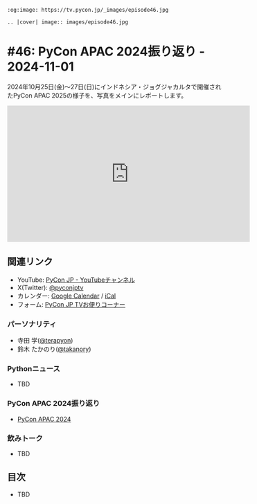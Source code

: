 ```{eval-rst}
:og:image: https://tv.pycon.jp/_images/episode46.jpg

.. |cover| image:: images/episode46.jpg
```

# #46: PyCon APAC 2024振り返り - 2024-11-01

2024年10月25日(金)〜27日(日)にインドネシア・ジョグジャカルタで開催されたPyCon APAC 2025の様子を、写真をメインにレポートします。

<iframe width="560" height="315" src="https://www.youtube.com/embed/LEL32joCGRo?si=ZEOf46UZpw1s8ElB" title="YouTube video player" frameborder="0" allow="accelerometer; autoplay; clipboard-write; encrypted-media; gyroscope; picture-in-picture; web-share" referrerpolicy="strict-origin-when-cross-origin" allowfullscreen></iframe>

## 関連リンク

* YouTube: [PyCon JP - YouTubeチャンネル](https://www.youtube.com/user/PyConJP)
* X(Twitter): [@pyconjptv](https://twitter.com/pyconjptv)
* カレンダー: [Google Calendar](https://calendar.google.com/calendar/embed?src=tv%40pycon.jp&ctz=Asia%2FTokyo&mode=AGENDA) / [iCal](https://calendar.google.com/calendar/ical/tv%40pycon.jp/public/basic.ics)
* フォーム: [PyCon JP TVお便りコーナー](https://docs.google.com/forms/d/e/1FAIpQLSfvL4cKteAaG_czTXjofR83owyjXekG9GNDGC6-jRZCb_2HRw/viewform)

### パーソナリティ

* 寺田 学([@terapyon](https://twitter.com))
* 鈴木 たかのり([@takanory](https://twitter.com/takanory))

### Pythonニュース

* TBD

### PyCon APAC 2024振り返り

* [PyCon APAC 2024](https://2024-apac.pycon.id)

### 飲みトーク

* TBD

## 目次

* TBD
